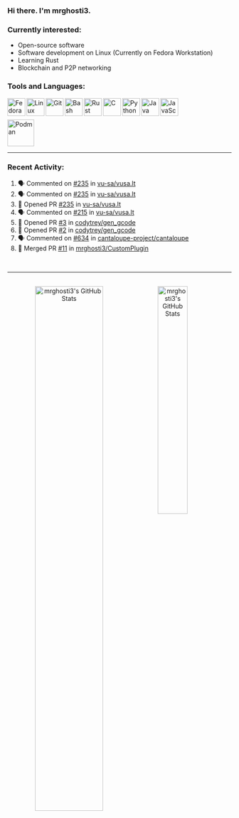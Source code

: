 ### Hi there. I'm mrghosti3.

### Currently interested:

- Open-source software
- Software development on Linux (Currently on Fedora Workstation)
- Learning Rust
- Blockchain and P2P networking

### Tools and Languages:

<img align="left" width="40px" alt="Fedora Workstation" src="https://cdn.jsdelivr.net/gh/devicons/devicon/icons/fedora/fedora-original.svg" />
<img align="left" width="40px" alt="Linux" src="https://cdn.jsdelivr.net/gh/devicons/devicon/icons/linux/linux-original.svg" />
<img align="left" width="40px" alt="Git" src="https://cdn.jsdelivr.net/gh/devicons/devicon/icons/git/git-original.svg" />
<img align="left" width="40px" alt="Bash" src="https://cdn.jsdelivr.net/gh/devicons/devicon/icons/bash/bash-original.svg" />
<img align="left" width="40px" alt="Rust" src="https://cdn.jsdelivr.net/gh/devicons/devicon/icons/rust/rust-plain.svg" />
<img align="left" width="40px" alt="C" src="https://cdn.jsdelivr.net/gh/devicons/devicon/icons/c/c-original.svg" />
<img align="left" width="40px" alt="Python" src="https://cdn.jsdelivr.net/gh/devicons/devicon/icons/python/python-original.svg" />
<img align="left" width="40px" alt="Java" src="https://cdn.jsdelivr.net/gh/devicons/devicon/icons/java/java-original-wordmark.svg" />
<img align="left" width="40px" alt="JavaScript" src="https://cdn.jsdelivr.net/gh/devicons/devicon/icons/javascript/javascript-original.svg" />

<br><br>

<img width="60px" alt="Podman" src="https://cdn.jsdelivr.net/gh/devicons/devicon/icons/podman/podman-original.svg" />

---

### Recent Activity:

<!--START_SECTION:activity-->
1. 🗣 Commented on [#235](https://github.com/vu-sa/vusa.lt/pull/235#issuecomment-1654474283) in [vu-sa/vusa.lt](https://github.com/vu-sa/vusa.lt)
2. 🗣 Commented on [#235](https://github.com/vu-sa/vusa.lt/pull/235#issuecomment-1654004148) in [vu-sa/vusa.lt](https://github.com/vu-sa/vusa.lt)
3. 💪 Opened PR [#235](https://github.com/vu-sa/vusa.lt/pull/235) in [vu-sa/vusa.lt](https://github.com/vu-sa/vusa.lt)
4. 🗣 Commented on [#215](https://github.com/vu-sa/vusa.lt/pull/215#issuecomment-1647960244) in [vu-sa/vusa.lt](https://github.com/vu-sa/vusa.lt)
5. 💪 Opened PR [#3](https://github.com/codytrey/gen_gcode/pull/3) in [codytrey/gen_gcode](https://github.com/codytrey/gen_gcode)
6. 💪 Opened PR [#2](https://github.com/codytrey/gen_gcode/pull/2) in [codytrey/gen_gcode](https://github.com/codytrey/gen_gcode)
7. 🗣 Commented on [#634](https://github.com/cantaloupe-project/cantaloupe/issues/634#issuecomment-1625913959) in [cantaloupe-project/cantaloupe](https://github.com/cantaloupe-project/cantaloupe)
8. 🎉 Merged PR [#11](https://github.com/mrghosti3/CustomPlugin/pull/11) in [mrghosti3/CustomPlugin](https://github.com/mrghosti3/CustomPlugin)
<!--END_SECTION:activity-->

<br />

---

<br />

<div align="center">
    <a href="#x">
        <img
            align="left"
            width="55%"
            alt="mrghosti3's GitHub Stats"
            src="https://github-readme-stats.vercel.app/api?username=mrghosti3&show_icons=true&theme=tokyonight&count_private=true&bg_color=3A5D37&text_color=FAC860&icon_color=E75A7C"
        />
    </a>
    <a href="#x">
        <img
            align="left"
            width="36.25%"
            alt="mrghosti3's GitHub Stats"
            src="https://github-readme-stats.vercel.app/api/top-langs/?username=mrghosti3&layout=compact&theme=tokyonight&langs_count=8&bg_color=2B4D28&text_color=FAC860"
        />
    </a>
</div>
